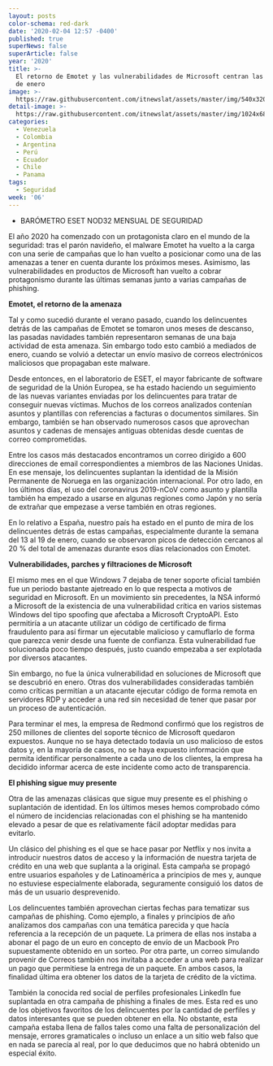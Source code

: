 ```yaml
---
layout: posts
color-schema: red-dark
date: '2020-02-04 12:57 -0400'
published: true
superNews: false
superArticle: false
year: '2020'
title: >-
  El retorno de Emotet y las vulnerabilidades de Microsoft centran las amenazas
  de enero
image: >-
  https://raw.githubusercontent.com/itnewslat/assets/master/img/540x320/Vulnerabilidad-Windows-p.jpg
detail-image: >-
  https://raw.githubusercontent.com/itnewslat/assets/master/img/1024x680/Vulnerabilidad-Windows-g.jpg
categories:
  - Venezuela
  - Colombia
  - Argentina
  - Perú
  - Ecuador
  - Chile
  - Panama
tags:
  - Seguridad
week: '06'
---
```

- BARÓMETRO ESET NOD32 MENSUAL DE SEGURIDAD

El año 2020 ha comenzado con un protagonista claro en el mundo de la seguridad: tras el parón navideño, el malware Emotet ha vuelto a la carga con una serie de campañas que lo han vuelto a posicionar como una de las amenazas a tener en cuenta durante los próximos meses. Asimismo, las vulnerabilidades en productos de Microsoft han vuelto a cobrar protagonismo durante las últimas semanas junto a varias campañas de phishing.

**Emotet, el retorno de la amenaza**

Tal y como sucedió durante el verano pasado, cuando los delincuentes detrás de las campañas de Emotet se tomaron unos meses de descanso, las pasadas navidades también representaron semanas de una baja actividad de esta amenaza. Sin embargo todo esto cambió a mediados de enero, cuando se volvió a detectar un envío masivo de correos electrónicos maliciosos que propagaban este malware. 

Desde entonces, en el laboratorio de ESET, el mayor fabricante de software de seguridad de la Unión Europea, se ha estado haciendo un seguimiento de las nuevas variantes enviadas por los delincuentes para tratar de conseguir nuevas víctimas. Muchos de los correos analizados contenían asuntos y plantillas con referencias a facturas o documentos similares. Sin embargo, también se han observado numerosos casos que aprovechan asuntos y cadenas de mensajes antiguas obtenidas desde cuentas de correo comprometidas.

Entre los casos más destacados encontramos un correo dirigido a 600 direcciones de email correspondientes a miembros de las Naciones Unidas. En ese mensaje, los delincuentes suplantan la identidad de la Misión Permanente de Noruega en las organización internacional. Por otro lado, en los últimos días, el uso del coronavirus 2019-nCoV como asunto y plantilla también ha empezado a usarse en algunas regiones como Japón y no sería de extrañar que empezase a verse también en otras regiones.

En lo relativo a España, nuestro país ha estado en el punto de mira de los delincuentes detrás de estas campañas, especialmente durante la semana del 13 al 19 de enero, cuando se observaron picos de detección cercanos al 20 % del total de amenazas durante esos días relacionados con Emotet.

**Vulnerabilidades, parches y filtraciones de Microsoft**

El mismo mes en el que Windows 7 dejaba de tener soporte oficial también fue un periodo bastante ajetreado en lo que respecta a motivos de seguridad en Microsoft. En un movimiento sin precedentes, la NSA informó a Microsoft de la existencia de una vulnerabilidad crítica en varios sistemas Windows del tipo spoofing que afectaba a Microsoft CryptoAPI. Esto permitiría a un atacante utilizar un código de certificado de firma fraudulento para así firmar un ejecutable malicioso y camuflarlo de forma que parezca venir desde una fuente de confianza. Esta vulnerabilidad fue solucionada poco tiempo después, justo cuando empezaba a ser explotada por diversos atacantes. 

Sin embargo, no fue la única vulnerabilidad en soluciones de Microsoft que se descubrió en enero. Otras dos vulnerabilidades consideradas también como críticas permitían a un atacante ejecutar código de forma remota en servidores RDP y acceder a una red sin necesidad de tener que pasar por un proceso de autenticación.

Para terminar el mes, la empresa de Redmond confirmó que los registros de 250 millones de clientes del soporte técnico de Microsoft quedaron expuestos. Aunque no se haya detectado todavía un uso malicioso de estos datos y, en la mayoría de casos, no se haya expuesto información que permita identificar personalmente a cada uno de los clientes, la empresa ha decidido informar acerca de este incidente como acto de transparencia.

**El phishing sigue muy presente**

Otra de las amenazas clásicas que sigue muy presente es el phishing o suplantación de identidad. En los últimos meses hemos comprobado cómo el número de incidencias relacionadas con el phishing se ha mantenido elevado a pesar de que es relativamente fácil adoptar medidas para evitarlo.

Un clásico del phishing es el que se hace pasar por Netflix y nos invita a introducir nuestros datos de acceso y la información de nuestra tarjeta de crédito en una web que suplanta a la original. Esta campaña se propagó entre usuarios españoles y de Latinoamérica a principios de mes y, aunque no estuviese especialmente elaborada, seguramente consiguió los datos de más de un usuario desprevenido.

Los delincuentes también aprovechan ciertas fechas para tematizar sus campañas de phishing. Como ejemplo, a finales y principios de año analizamos dos campañas con una temática parecida y que hacía referencia a la recepción de un paquete. La primera de ellas nos instaba a abonar el pago de un euro en concepto de envío de un Macbook Pro supuestamente obtenido en un sorteo. Por otra parte, un correo simulando provenir de Correos también nos invitaba a acceder a una web para realizar un pago que permitiese la entrega de un paquete. En ambos casos, la finalidad última era obtener los datos de la tarjeta de crédito de la víctima.

También la conocida red social de perfiles profesionales LinkedIn fue suplantada en otra campaña de phishing a finales de mes. Esta red es uno de los objetivos favoritos de los delincuentes por la cantidad de perfiles y datos interesantes que se pueden obtener en ella. No obstante, esta campaña estaba llena de fallos tales como una falta de personalización del mensaje, errores gramaticales o incluso un enlace a un sitio web falso que en nada se parecía al real, por lo que deducimos que no habrá obtenido un especial éxito.
